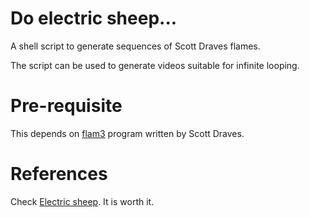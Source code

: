 # Do electric sheep...
A shell script to generate sequences of Scott Draves flames.

The script can be used to generate videos suitable for infinite
looping.

# Pre-requisite
This depends on [flam3](https://github.com/scottdraves/flam3) program written by Scott Draves.

# References
Check [Electric sheep](https://electricsheep.org/). It is worth it.
